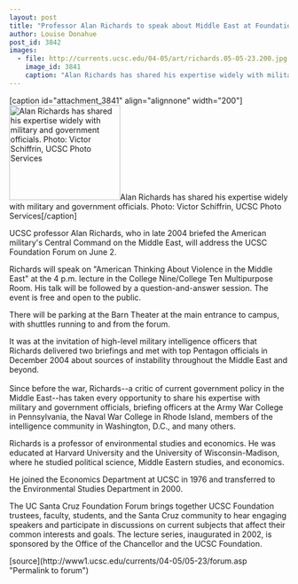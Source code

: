 ```yaml
---
layout: post
title: "Professor Alan Richards to speak about Middle East at Foundation Forum"
author: Louise Donahue
post_id: 3842
images:
  - file: http://currents.ucsc.edu/04-05/art/richards.05-05-23.200.jpg
    image_id: 3841
    caption: "Alan Richards has shared his expertise widely with military and government officials. Photo: Victor Schiffrin, UCSC Photo Services"
---
```


[caption id="attachment_3841" align="alignnone" width="200"]<a href="http://localhost/mysite/wp-content/uploads/2005/05/richards.05-05-23.200.jpg"><img class="size-full wp-image-3841" src="http://localhost/mysite/wp-content/uploads/2005/05/richards.05-05-23.200.jpg" alt="Alan Richards has shared his expertise widely with military and government officials. Photo: Victor Schiffrin, UCSC Photo Services" width="200" height="171" /></a>Alan Richards has shared his expertise widely with military and government officials. Photo: Victor Schiffrin, UCSC Photo Services[/caption]
<a name="content" id="content"></a>
<p>
  UCSC professor Alan Richards, who in late 2004 briefed the American military's Central Command on the Middle East, will address the UCSC Foundation Forum on June 2.
</p>
<p>
  Richards will speak on "American Thinking About Violence in the Middle East" at the 4 p.m. lecture in the College Nine/College Ten Multipurpose Room. His talk will be followed by a question-and-answer session. The event is free and open to the public.
</p>
<p>
  There will be parking at the Barn Theater at the main entrance to campus, with shuttles running to and from the forum.<br>
</p>
<p>
  It was at the invitation of high-level military intelligence officers that Richards delivered two briefings and met with top Pentagon officials in December 2004 about sources of instability throughout the Middle East and beyond.<br>
  <br>
  Since before the war, Richards--a critic of current government policy in the Middle East--has taken every opportunity to share his expertise with military and government officials, briefing officers at the Army War College in Pennsylvania, the Naval War College in Rhode Island, members of the intelligence community in Washington, D.C., and many others.<br>
</p>
<p>
  Richards is a professor of environmental studies and economics. He was educated at Harvard University and the University of Wisconsin-Madison, where he studied political science, Middle Eastern studies, and economics.
</p>
<p>
  He joined the Economics Department at UCSC in 1976 and transferred to the Environmental Studies Department in 2000.<br>
</p>
<p>
  The UC Santa Cruz Foundation Forum brings together UCSC Foundation trustees, faculty, students, and the Santa Cruz community to hear engaging speakers and participate in discussions on current subjects that affect their common interests and goals. The lecture series, inaugurated in 2002, is sponsored by the Office of the Chancellor and the UCSC Foundation.
</p>
[source](http://www1.ucsc.edu/currents/04-05/05-23/forum.asp "Permalink to forum")
